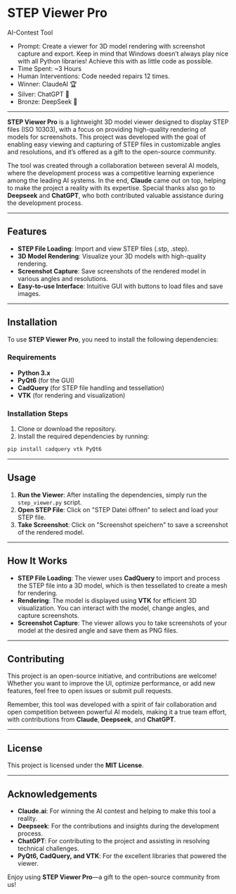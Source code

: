 # STEP Viewer Pro
AI-Contest Tool

- Prompt: Create a viewer for 3D model rendering with screenshot capture and export. Keep in mind that Windows doesn’t always play nice with all Python libraries! Achieve this with as little code as possible.
- Time Spent: ~3 Hours
- Human Interventions: Code needed repairs 12 times.
- Winner: ClaudeAI 🏆
- Silver: ChatGPT 🥈
- Bronze: DeepSeek 🥉

---

**STEP Viewer Pro** is a lightweight 3D model viewer designed to display STEP files (ISO 10303), with a focus on providing high-quality rendering of models for screenshots. This project was developed with the goal of enabling easy viewing and capturing of STEP files in customizable angles and resolutions, and it’s offered as a gift to the open-source community.

The tool was created through a collaboration between several AI models, where the development process was a competitive learning experience among the leading AI systems. In the end, **Claude** came out on top, helping to make the project a reality with its expertise. Special thanks also go to **Deepseek** and **ChatGPT**, who both contributed valuable assistance during the development process.

---

## Features

- **STEP File Loading**: Import and view STEP files (.stp, .step).
- **3D Model Rendering**: Visualize your 3D models with high-quality rendering.
- **Screenshot Capture**: Save screenshots of the rendered model in various angles and resolutions.
- **Easy-to-use Interface**: Intuitive GUI with buttons to load files and save images.

---

## Installation

To use **STEP Viewer Pro**, you need to install the following dependencies:

### Requirements

- **Python 3.x**  
- **PyQt6** (for the GUI)
- **CadQuery** (for STEP file handling and tessellation)
- **VTK** (for rendering and visualization)

### Installation Steps

1. Clone or download the repository.
2. Install the required dependencies by running:

```bash
pip install cadquery vtk PyQt6
```

---

## Usage

1. **Run the Viewer**: After installing the dependencies, simply run the `step_viewer.py` script.
2. **Open STEP File**: Click on "STEP Datei öffnen" to select and load your STEP file.
3. **Take Screenshot**: Click on "Screenshot speichern" to save a screenshot of the rendered model.

---

## How It Works

- **STEP File Loading**: The viewer uses **CadQuery** to import and process the STEP file into a 3D model, which is then tessellated to create a mesh for rendering.
- **Rendering**: The model is displayed using **VTK** for efficient 3D visualization. You can interact with the model, change angles, and capture screenshots.
- **Screenshot Capture**: The viewer allows you to take screenshots of your model at the desired angle and save them as PNG files.

---

## Contributing

This project is an open-source initiative, and contributions are welcome! Whether you want to improve the UI, optimize performance, or add new features, feel free to open issues or submit pull requests.

Remember, this tool was developed with a spirit of fair collaboration and open competition between powerful AI models, making it a true team effort, with contributions from **Claude**, **Deepseek**, and **ChatGPT**.

---

## License

This project is licensed under the **MIT License**.

---

## Acknowledgements

- **Claude.ai**: For winning the AI contest and helping to make this tool a reality.
- **Deepseek**: For the contributions and insights during the development process.
- **ChatGPT**: For contributing to the project and assisting in resolving technical challenges.
- **PyQt6, CadQuery, and VTK**: For the excellent libraries that powered the viewer.

Enjoy using **STEP Viewer Pro**—a gift to the open-source community from us!

